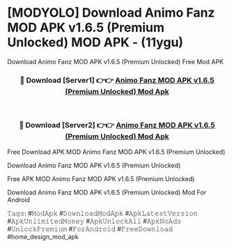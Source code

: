 # [MODYOLO] Download Animo Fanz MOD APK v1.6.5 (Premium Unlocked) MOD APK - (11ygu)
Download Animo Fanz MOD APK v1.6.5 (Premium Unlocked) Free Mod APK

<div align="center">
<h3>🔴 Download [Server1] 👉👉 <a href="https://apk-comot.site?title=Animo_Fanz_MOD_APK_v1.6.5_(Premium_Unlocked)">Animo Fanz MOD APK v1.6.5 (Premium Unlocked) Mod Apk</a></h3><br>

<h3>🔴 Download [Server2] 👉👉 <a href="https://apk-comot.site?title=Animo_Fanz_MOD_APK_v1.6.5_(Premium_Unlocked)">Animo Fanz MOD APK v1.6.5 (Premium Unlocked) Mod Apk</a></h3>
</div>


Free Download APK MOD Animo Fanz MOD APK v1.6.5 (Premium Unlocked)

Download Animo Fanz MOD APK v1.6.5 (Premium Unlocked) 

Free APK MOD Animo Fanz MOD APK v1.6.5 (Premium Unlocked) 

Download Animo Fanz MOD APK v1.6.5 (Premium Unlocked) Mod For Android

𝚃𝚊𝚐𝚜: #𝙼𝚘𝚍𝙰𝚙𝚔 #𝙳𝚘𝚠𝚗𝚕𝚘𝚊𝚍𝙼𝚘𝚍𝙰𝚙𝚔 #𝙰𝚙𝚔𝙻𝚊𝚝𝚎𝚜𝚝𝚅𝚎𝚛𝚜𝚒𝚘𝚗 #𝙰𝚙𝚔𝚄𝚗𝚕𝚒𝚖𝚒𝚝𝚎𝚍𝙼𝚘𝚗𝚎𝚢 #𝙰𝚙𝚔𝚄𝚗𝚕𝚘𝚌𝚔𝙰𝚕𝚕 #𝙰𝚙𝚔𝙽𝚘𝙰𝚍𝚜 #𝚄𝚗𝚕𝚘𝚌𝚔𝙿𝚛𝚎𝚖𝚒𝚞𝚖 #𝙵𝚘𝚛𝙰𝚗𝚍𝚛𝚘𝚒𝚍 #𝙵𝚛𝚎𝚎𝙳𝚘𝚠𝚗𝚕𝚘𝚊𝚍 #home_design_mod_apk